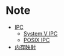 # Note

- [IPC](ipc/ipc.md)
    - [System V IPC](ipc/sysv_ipc.md)
    - [POSIX IPC](ipc/posix_ipc.md)
- [内存映射](mmap/mmap.md)